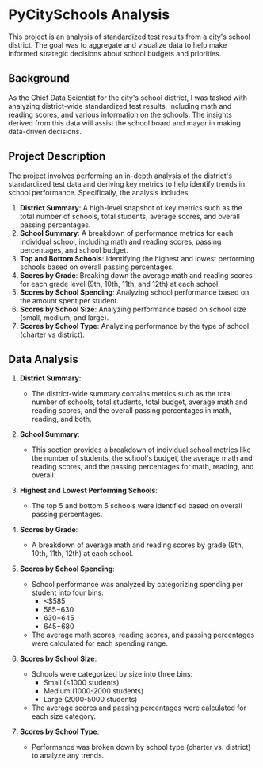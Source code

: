 # PyCitySchools Analysis

This project is an analysis of standardized test results from a city's school district. The goal was to aggregate and visualize data to help make informed strategic decisions about school budgets and priorities.

## Background

As the Chief Data Scientist for the city's school district, I was tasked with analyzing district-wide standardized test results, including math and reading scores, and various information on the schools. The insights derived from this data will assist the school board and mayor in making data-driven decisions.

## Project Description

The project involves performing an in-depth analysis of the district's standardized test data and deriving key metrics to help identify trends in school performance. Specifically, the analysis includes:

1. **District Summary**: A high-level snapshot of key metrics such as the total number of schools, total students, average scores, and overall passing percentages.
2. **School Summary**: A breakdown of performance metrics for each individual school, including math and reading scores, passing percentages, and school budget.
3. **Top and Bottom Schools**: Identifying the highest and lowest performing schools based on overall passing percentages.
4. **Scores by Grade**: Breaking down the average math and reading scores for each grade level (9th, 10th, 11th, and 12th) at each school.
5. **Scores by School Spending**: Analyzing school performance based on the amount spent per student.
6. **Scores by School Size**: Analyzing performance based on school size (small, medium, and large).
7. **Scores by School Type**: Analyzing performance by the type of school (charter vs district).


## Data Analysis 

1. **District Summary**:
   - The district-wide summary contains metrics such as the total number of schools, total students, total budget, average math and reading scores, and the overall passing percentages in math, reading, and both.

2. **School Summary**:
   - This section provides a breakdown of individual school metrics like the number of students, the school's budget, the average math and reading scores, and the passing percentages for math, reading, and overall.

3. **Highest and Lowest Performing Schools**:
   - The top 5 and bottom 5 schools were identified based on overall passing percentages.

4. **Scores by Grade**:
   - A breakdown of average math and reading scores by grade (9th, 10th, 11th, 12th) at each school.

5. **Scores by School Spending**:
   - School performance was analyzed by categorizing spending per student into four bins: 
     - <$585
     - $585-$630
     - $630-$645
     - $645-$680
   - The average math scores, reading scores, and passing percentages were calculated for each spending range.

6. **Scores by School Size**:
   - Schools were categorized by size into three bins: 
     - Small (<1000 students)
     - Medium (1000-2000 students)
     - Large (2000-5000 students)
   - The average scores and passing percentages were calculated for each size category.

7. **Scores by School Type**:
   - Performance was broken down by school type (charter vs. district) to analyze any trends.





